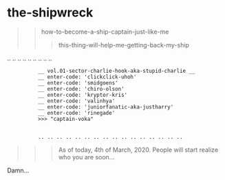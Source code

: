 # the-shipwreck
>>how-to-become-a-ship-captain-just-like-me
>>>this-thing-will-help-me-getting-back-my-ship


.. .. .. .. .. .. .. .. ..


              __ vol.01-sector-charlie-hook-aka-stupid-charlie __
              __ enter-code: 'clickclick-uhoh'
              __ enter-code: 'smidgoens'
              __ enter-code: 'chiro-olson'
              __ enter-code: 'kryptor-kris'
              __ enter-code: 'valinhya'
              __ enter-code: 'juniorfanatic-aka-justharry'
              __ enter-code: 'rinegade'
              >>> "captain-voka"
              
              
              .. .. .. .. .. .. .. .. .. .. .. .. .. .. .. ..




>>>As of today, 4th of March, 2020.
   People will start realize who you are soon...
   
   
   Damn...

